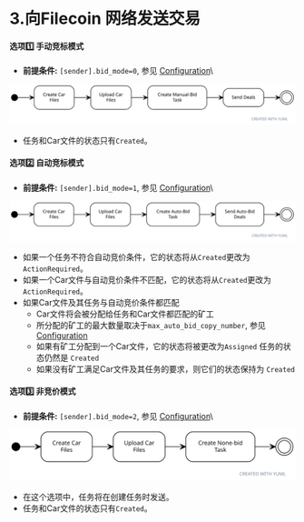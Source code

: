 # 3.向Filecoin 网络发送交易

#### 选项1️⃣ 手动竞标模式 <a href="#xuan-xiang-one-shou-dong-jing-biao-mo-shi" id="xuan-xiang-one-shou-dong-jing-biao-mo-shi"></a>

* **前提条件:** `[sender].bid_mode=0`, 参见 [Configuration](https://stackedit.io/app#Configuration)\


![](<../../.gitbook/assets/manual bid1.svg>)

* 任务和Car文件的状态只有`Created`。

#### 选项2️⃣ 自动竞标模式 <a href="#xuan-xiang-two-zi-dong-jing-biao-mo-shi" id="xuan-xiang-two-zi-dong-jing-biao-mo-shi"></a>

* **前提条件:** `[sender].bid_mode=1`, 参见 [Configuration](https://stackedit.io/app#Configuration)\


![](<../../.gitbook/assets/auto bid (1).svg>)

* 如果一个任务不符合自动竞价条件，它的状态将从`Created`更改为`ActionRequired`。
* 如果一个Car文件与自动竞价条件不匹配，它的状态将从`Created`更改为`ActionRequired`。
* 如果Car文件及其任务与自动竞价条件都匹配
  * Car文件将会被分配给任务和Car文件都匹配的矿工
  * 所分配的矿工的最大数量取决于`max_auto_bid_copy_number`, 参见 [Configuration](https://stackedit.io/app#Configuration)
  * 如果有矿工分配到一个Car文件，它的状态将被更改为`Assigned` 任务的状态仍然是 `Created`
  * 如果没有矿工满足Car文件及其任务的要求，则它们的状态保持为 `Created`

#### 选项3️⃣ 非竞价模式 <a href="#xuan-xiang-three-fei-jing-jia-mo-shi" id="xuan-xiang-three-fei-jing-jia-mo-shi"></a>

* **前提条件:** `[sender].bid_mode=2`, 参见 [Configuration](https://stackedit.io/app#Configuration)\


![](<../../.gitbook/assets/non bid.svg>)

* 在这个选项中，任务将在创建任务时发送。
* 任务和Car文件的状态只有`Created`。
